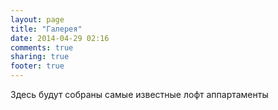 ```yaml
---
layout: page
title: "Галерея"
date: 2014-04-29 02:16
comments: true
sharing: true
footer: true
---
```

Здесь будут собраны самые известные лофт аппартаменты